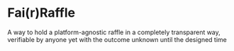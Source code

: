 # Fai(r)Raffle

A way to hold a platform-agnostic raffle in a completely transparent way, verifiable by anyone yet with the outcome unknown until the designed time